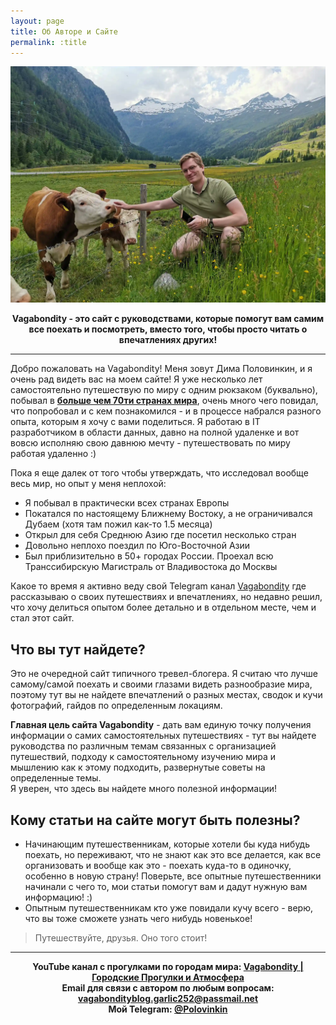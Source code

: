```yaml
---
layout: page
title: Об Авторе и Сайте
permalink: :title
---
```


![Cows in German Apls](/pictures/german_cows.webp)

<div align="center">
<b>Vagabondity - это сайт с руководствами, которые помогут вам самим все поехать и посмотреть, вместо того, чтобы просто читать о впечатлениях других!</b>
</div>

---

Добро пожаловать на Vagabondity! Меня зовут Дима Половинкин, и я очень рад видеть вас на моем сайте! Я уже несколько лет самостоятельно путешествую по миру с одним рюкзаком (буквально), побывал в <a href="/_pages/countries">**больше чем 70ти странах мира**</a>, очень много чего повидал, что попробовал и с кем познакомился - и в процессе набрался разного опыта, которым я хочу с вами поделиться. Я работаю в IT разработчиком в области данных, давно на полной удаленке и вот вовсю исполняю свою давнюю мечту - путешествовать по миру работая удаленно :)

Пока я еще далек от того чтобы утверждать, что исследовал вообще весь мир, но опыт у меня неплохой:
- Я побывал в практически всех странах Европы
- Покатался по настоящему Ближнему Востоку, а не ограничивался Дубаем (хотя там пожил как-то 1.5 месяца)
- Открыл для себя Среднюю Азию где посетил несколько стран
- Довольно неплохо поездил по Юго-Восточной Азии
- Был приблизительно в 50+ городах России. Проехал всю Транссибирскую Магистраль от Владивостока до Москвы

Какое то время я активно веду свой Telegram канал <a href="https://t.me/vagabondity">Vagabondity</a> где рассказываю о своих путешествиях и впечатлениях, но недавно решил, что хочу делиться опытом более детально и в отдельном месте, чем и стал этот сайт.

## Что вы тут найдете?
Это не очередной сайт типичного тревел-блогера. Я считаю что лучше самому/самой поехать и своими глазами видеть разнообразие мира, поэтому тут вы не найдете впечатлений о разных местах, сводок и кучи фотографий, гайдов по определенным локациям.

**Главная цель сайта Vagabondity** - дать вам единую точку получения информации о самих самостоятельных путешествиях - тут вы найдете руководства по различным темам связанных с организацией путешествий, подходу к самостоятельному изучению мира и мышлению как к этому подходить, развернутые советы на определенные темы.  
Я уверен, что здесь вы найдете много полезной информации!

## Кому статьи на сайте могут быть полезны?
- Начинающим путешественникам, которые хотели бы куда нибудь поехать, но переживают, что не знают как это все делается, как все организовать и вообще как это - поехать куда-то в одиночку, особенно в новую страну! Поверьте, все опытные путешественники начинали с чего то, мои статьи помогут вам и дадут нужную вам информацию! :)
- Опытным путешественникам кто уже повидали кучу всего - верю, что вы тоже сможете узнать чего нибудь новенькое!

> Путешествуйте, друзья. Оно того стоит!

---

<div align="center">

<b>YouTube канал с прогулками по городам мира: <a href="https://www.youtube.com/@vagabondity">Vagabondity | Городские Прогулки и Атмосфера</a></b><br>
<b>Email для связи с автором по любым вопросам: <a href="mailto:vagabondityblog.garlic252@passmail.net">vagabondityblog.garlic252@passmail.net</a></b><br>
<b>Мой Telegram: <a href="https://t.me/polovinkin">@Polovinkin</a></b>

</div>